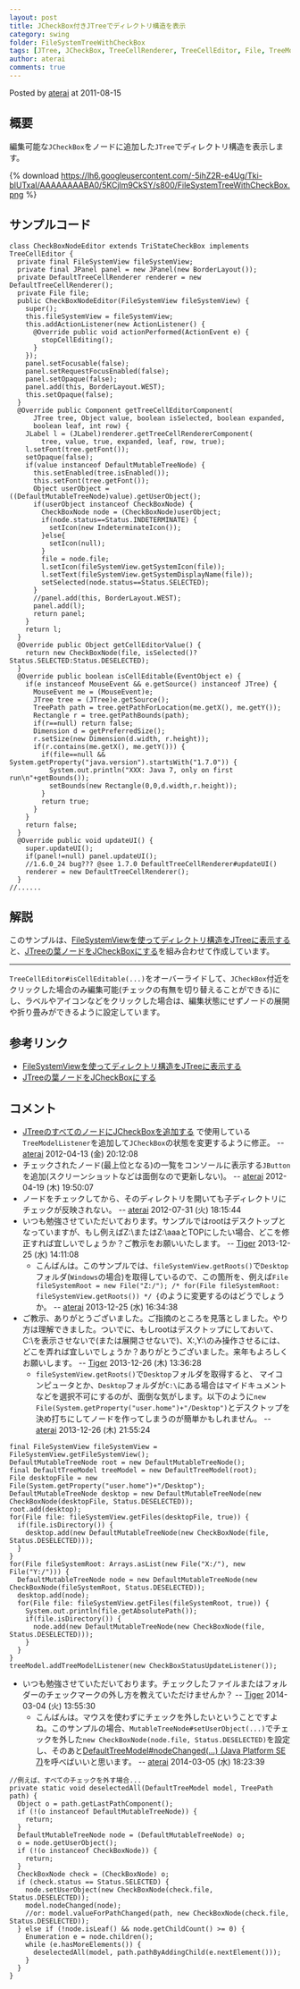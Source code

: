 ```yaml
---
layout: post
title: JCheckBox付きJTreeでディレクトリ構造を表示
category: swing
folder: FileSystemTreeWithCheckBox
tags: [JTree, JCheckBox, TreeCellRenderer, TreeCellEditor, File, TreeModelListener, SwingWorker]
author: aterai
comments: true
---
```


Posted by [aterai](http://terai.xrea.jp/aterai.html) at 2011-08-15

## 概要
編集可能な`JCheckBox`をノードに追加した`JTree`でディレクトリ構造を表示します。

{% download https://lh6.googleusercontent.com/-5ihZ2R-e4Ug/Tki-blUTxaI/AAAAAAAABA0/5KCjlm9CkSY/s800/FileSystemTreeWithCheckBox.png %}

## サンプルコード
<pre class="prettyprint"><code>class CheckBoxNodeEditor extends TriStateCheckBox implements TreeCellEditor {
  private final FileSystemView fileSystemView;
  private final JPanel panel = new JPanel(new BorderLayout());
  private DefaultTreeCellRenderer renderer = new DefaultTreeCellRenderer();
  private File file;
  public CheckBoxNodeEditor(FileSystemView fileSystemView) {
    super();
    this.fileSystemView = fileSystemView;
    this.addActionListener(new ActionListener() {
      @Override public void actionPerformed(ActionEvent e) {
        stopCellEditing();
      }
    });
    panel.setFocusable(false);
    panel.setRequestFocusEnabled(false);
    panel.setOpaque(false);
    panel.add(this, BorderLayout.WEST);
    this.setOpaque(false);
  }
  @Override public Component getTreeCellEditorComponent(
      JTree tree, Object value, boolean isSelected, boolean expanded,
      boolean leaf, int row) {
    JLabel l = (JLabel)renderer.getTreeCellRendererComponent(
        tree, value, true, expanded, leaf, row, true);
    l.setFont(tree.getFont());
    setOpaque(false);
    if(value instanceof DefaultMutableTreeNode) {
      this.setEnabled(tree.isEnabled());
      this.setFont(tree.getFont());
      Object userObject = ((DefaultMutableTreeNode)value).getUserObject();
      if(userObject instanceof CheckBoxNode) {
        CheckBoxNode node = (CheckBoxNode)userObject;
        if(node.status==Status.INDETERMINATE) {
          setIcon(new IndeterminateIcon());
        }else{
          setIcon(null);
        }
        file = node.file;
        l.setIcon(fileSystemView.getSystemIcon(file));
        l.setText(fileSystemView.getSystemDisplayName(file));
        setSelected(node.status==Status.SELECTED);
      }
      //panel.add(this, BorderLayout.WEST);
      panel.add(l);
      return panel;
    }
    return l;
  }
  @Override public Object getCellEditorValue() {
    return new CheckBoxNode(file, isSelected()?Status.SELECTED:Status.DESELECTED);
  }
  @Override public boolean isCellEditable(EventObject e) {
    if(e instanceof MouseEvent &amp;&amp; e.getSource() instanceof JTree) {
      MouseEvent me = (MouseEvent)e;
      JTree tree = (JTree)e.getSource();
      TreePath path = tree.getPathForLocation(me.getX(), me.getY());
      Rectangle r = tree.getPathBounds(path);
      if(r==null) return false;
      Dimension d = getPreferredSize();
      r.setSize(new Dimension(d.width, r.height));
      if(r.contains(me.getX(), me.getY())) {
        if(file==null &amp;&amp; System.getProperty("java.version").startsWith("1.7.0")) {
          System.out.println("XXX: Java 7, only on first run\n"+getBounds());
          setBounds(new Rectangle(0,0,d.width,r.height));
        }
        return true;
      }
    }
    return false;
  }
  @Override public void updateUI() {
    super.updateUI();
    if(panel!=null) panel.updateUI();
    //1.6.0_24 bug??? @see 1.7.0 DefaultTreeCellRenderer#updateUI()
    renderer = new DefaultTreeCellRenderer();
  }
//......
</code></pre>

## 解説
このサンプルは、[FileSystemViewを使ってディレクトリ構造をJTreeに表示する](http://terai.xrea.jp/Swing/DirectoryTree.html)と、[JTreeの葉ノードをJCheckBoxにする](http://terai.xrea.jp/Swing/CheckBoxNodeTree.html)を組み合わせて作成しています。

- - - -
`TreeCellEditor#isCellEditable(...)`をオーバーライドして、`JCheckBox`付近をクリックした場合のみ編集可能(チェックの有無を切り替えることができる)にし、ラベルやアイコンなどをクリックした場合は、編集状態にせずノードの展開や折り畳みができるように設定しています。

## 参考リンク
- [FileSystemViewを使ってディレクトリ構造をJTreeに表示する](http://terai.xrea.jp/Swing/DirectoryTree.html)
- [JTreeの葉ノードをJCheckBoxにする](http://terai.xrea.jp/Swing/CheckBoxNodeTree.html)

<!-- dummy comment line for breaking list -->

## コメント
- [JTreeのすべてのノードにJCheckBoxを追加する](http://terai.xrea.jp/Swing/CheckBoxNodeEditor.html) で使用している`TreeModelListener`を追加して`JCheckBox`の状態を変更するように修正。 -- [aterai](http://terai.xrea.jp/aterai.html) 2012-04-13 (金) 20:12:08
- チェックされたノード(最上位となる)の一覧をコンソールに表示する`JButton`を追加(スクリーンショットなどは面倒なので更新しない)。 -- [aterai](http://terai.xrea.jp/aterai.html) 2012-04-19 (木) 19:50:07
- ノードをチェックしてから、そのディレクトリを開いても子ディレクトリにチェックが反映されない。 -- [aterai](http://terai.xrea.jp/aterai.html) 2012-07-31 (火) 18:15:44
- いつも勉強させていただいております。サンプルではrootはデスクトップとなっていますが、もし例えばZ:\またはZ:\aaaとTOPにしたい場合、どこを修正すれば宜しいでしょうか？ご教示をお願いいたします。 -- [Tiger](http://terai.xrea.jp/Tiger.html) 2013-12-25 (水) 14:11:08
    - こんばんは。このサンプルでは、`fileSystemView.getRoots()`で`Desktop`フォルダ(`Windows`の場合)を取得しているので、この箇所を、例えば`File fileSystemRoot = new File("Z:/"); /* for(File fileSystemRoot: fileSystemView.getRoots()) */ {`のように変更するのはどうでしょうか。 -- [aterai](http://terai.xrea.jp/aterai.html) 2013-12-25 (水) 16:34:38
- ご教示、ありがとうございました。ご指摘のところを見落としました。やり方は理解できました。ついでに、もしrootはデスクトップにしておいて、C:\を表示させないで(または展開させないで)、X:\,Y:\のみ操作させるには、どこを弄れば宜しいでしょうか？ありがとうございました。来年もよろしくお願いします。 -- [Tiger](http://terai.xrea.jp/Tiger.html) 2013-12-26 (木) 13:36:28
    - `fileSystemView.getRoots()`で`Desktop`フォルダを取得すると、 マイコンピュータとか、`Desktop`フォルダが`C:\`にある場合はマイドキュメントなどを選択不可にするのが、面倒な気がします。以下のように`new File(System.getProperty("user.home")+"/Desktop")`とデスクトップを決め打ちにしてノードを作ってしまうのが簡単かもしれません。 -- [aterai](http://terai.xrea.jp/aterai.html) 2013-12-26 (木) 21:55:24

<!-- dummy comment line for breaking list -->

<pre class="prettyprint"><code>final FileSystemView fileSystemView = FileSystemView.getFileSystemView();
DefaultMutableTreeNode root = new DefaultMutableTreeNode();
final DefaultTreeModel treeModel = new DefaultTreeModel(root);
File desktopFile = new File(System.getProperty("user.home")+"/Desktop");
DefaultMutableTreeNode desktop = new DefaultMutableTreeNode(new CheckBoxNode(desktopFile, Status.DESELECTED));
root.add(desktop);
for(File file: fileSystemView.getFiles(desktopFile, true)) {
  if(file.isDirectory()) {
    desktop.add(new DefaultMutableTreeNode(new CheckBoxNode(file, Status.DESELECTED)));
  }
}
for(File fileSystemRoot: Arrays.asList(new File("X:/"), new File("Y:/"))) {
  DefaultMutableTreeNode node = new DefaultMutableTreeNode(new CheckBoxNode(fileSystemRoot, Status.DESELECTED));
  desktop.add(node);
  for(File file: fileSystemView.getFiles(fileSystemRoot, true)) {
    System.out.println(file.getAbsolutePath());
    if(file.isDirectory()) {
      node.add(new DefaultMutableTreeNode(new CheckBoxNode(file, Status.DESELECTED)));
    }
  }
}
treeModel.addTreeModelListener(new CheckBoxStatusUpdateListener());
</code></pre>
- いつも勉強させていただいております。チェックしたファイルまたはフォルダーのチェックマークの外し方を教えていただけませんか？ -- [Tiger](http://terai.xrea.jp/Tiger.html) 2014-03-04 (火) 13:55:30
    - こんばんは。マウスを使わずにチェックを外したいということですよね。このサンプルの場合、`MutableTreeNode#setUserObject(...)`でチェックを外した`new CheckBoxNode(node.file, Status.DESELECTED)`を設定し、そのあと[DefaultTreeModel#nodeChanged(...) (Java Platform SE 7)](http://docs.oracle.com/javase/jp/7/api/javax/swing/tree/DefaultTreeModel.html#nodeChanged%28javax.swing.tree.TreeNode%29)を呼べばいいと思います。 -- [aterai](http://terai.xrea.jp/aterai.html) 2014-03-05 (水) 18:23:39

<!-- dummy comment line for breaking list -->

<pre class="prettyprint"><code>//例えば、すべてのチェックを外す場合...
private static void deselectedAll(DefaultTreeModel model, TreePath path) {
  Object o = path.getLastPathComponent();
  if (!(o instanceof DefaultMutableTreeNode)) {
    return;
  }
  DefaultMutableTreeNode node = (DefaultMutableTreeNode) o;
  o = node.getUserObject();
  if (!(o instanceof CheckBoxNode)) {
    return;
  }
  CheckBoxNode check = (CheckBoxNode) o;
  if (check.status == Status.SELECTED) {
    node.setUserObject(new CheckBoxNode(check.file, Status.DESELECTED));
    model.nodeChanged(node);
    //or: model.valueForPathChanged(path, new CheckBoxNode(check.file, Status.DESELECTED));
  } else if (!node.isLeaf() &amp;&amp; node.getChildCount() &gt;= 0) {
    Enumeration e = node.children();
    while (e.hasMoreElements()) {
      deselectedAll(model, path.pathByAddingChild(e.nextElement()));
    }
  }
}
</code></pre>

